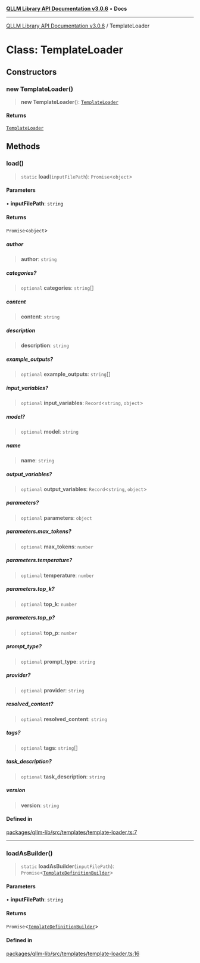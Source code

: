 [**QLLM Library API Documentation v3.0.6**](../README.md) • **Docs**

---

[QLLM Library API Documentation v3.0.6](../globals.md) / TemplateLoader

# Class: TemplateLoader

## Constructors

### new TemplateLoader()

> **new TemplateLoader**(): [`TemplateLoader`](TemplateLoader.md)

#### Returns

[`TemplateLoader`](TemplateLoader.md)

## Methods

### load()

> `static` **load**(`inputFilePath`): `Promise`\<`object`\>

#### Parameters

• **inputFilePath**: `string`

#### Returns

`Promise`\<`object`\>

##### author

> **author**: `string`

##### categories?

> `optional` **categories**: `string`[]

##### content

> **content**: `string`

##### description

> **description**: `string`

##### example_outputs?

> `optional` **example_outputs**: `string`[]

##### input_variables?

> `optional` **input_variables**: `Record`\<`string`, `object`\>

##### model?

> `optional` **model**: `string`

##### name

> **name**: `string`

##### output_variables?

> `optional` **output_variables**: `Record`\<`string`, `object`\>

##### parameters?

> `optional` **parameters**: `object`

##### parameters.max_tokens?

> `optional` **max_tokens**: `number`

##### parameters.temperature?

> `optional` **temperature**: `number`

##### parameters.top_k?

> `optional` **top_k**: `number`

##### parameters.top_p?

> `optional` **top_p**: `number`

##### prompt_type?

> `optional` **prompt_type**: `string`

##### provider?

> `optional` **provider**: `string`

##### resolved_content?

> `optional` **resolved_content**: `string`

##### tags?

> `optional` **tags**: `string`[]

##### task_description?

> `optional` **task_description**: `string`

##### version

> **version**: `string`

#### Defined in

[packages/qllm-lib/src/templates/template-loader.ts:7](https://github.com/quantalogic/qllm/blob/b15a3aa4af263bce36ea091a0f29bf1255b95497/packages/qllm-lib/src/templates/template-loader.ts#L7)

---

### loadAsBuilder()

> `static` **loadAsBuilder**(`inputFilePath`): `Promise`\<[`TemplateDefinitionBuilder`](TemplateDefinitionBuilder.md)\>

#### Parameters

• **inputFilePath**: `string`

#### Returns

`Promise`\<[`TemplateDefinitionBuilder`](TemplateDefinitionBuilder.md)\>

#### Defined in

[packages/qllm-lib/src/templates/template-loader.ts:16](https://github.com/quantalogic/qllm/blob/b15a3aa4af263bce36ea091a0f29bf1255b95497/packages/qllm-lib/src/templates/template-loader.ts#L16)
